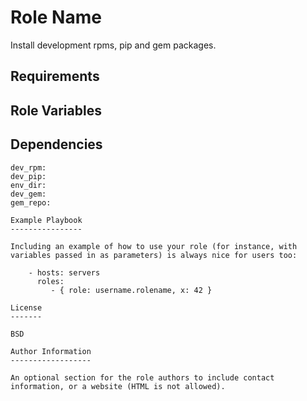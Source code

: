 Role Name
=========

Install development rpms, pip and gem packages.

Requirements
------------


Role Variables
--------------


Dependencies
------------
```
dev_rpm:
dev_pip:
env_dir:
dev_gem:
gem_repo:

Example Playbook
----------------

Including an example of how to use your role (for instance, with variables passed in as parameters) is always nice for users too:

    - hosts: servers
      roles:
         - { role: username.rolename, x: 42 }

License
-------

BSD

Author Information
------------------

An optional section for the role authors to include contact information, or a website (HTML is not allowed).
